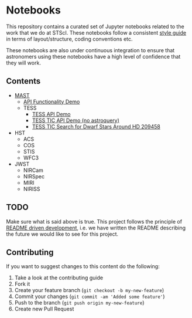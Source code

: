 # Notebooks

This repository contains a curated set of Jupyter notebooks related to the work that we do at STScI. These notebooks follow a consistent [style guide]( https://github.com/spacetelescope/style-guides/issues/2) in terms of layout/structure, coding conventions etc.

These notebooks are also under continuous integration to ensure that astronomers using these notebooks have a high level of confidence that they will work.

## Contents

- [MAST](https://archive.stsci.edu/)
  - [API Functionality Demo](MAST/astroquery_functionality_demo.ipynb)
  - TESS
    - [TESS API Demo](MAST/TESS/tess_api_demo.ipynb)
    - [TESS TIC API Demo (no astroquery)](MAST/TESS/tess_tic_api_demo.ipynb)
    - [TESS TIC Search for Dwarf Stars Around HD 209458](MAST/TESS/tess_tic_search_for_dwarf_stars_around_hd_209458.ipynb)
- HST
  - ACS
  - COS
  - STIS
  - WFC3
- JWST
  - NIRCam
  - NIRSpec
  - MIRI
  - NIRISS

## TODO

Make sure what is said above is true. This project follows the principle of [README driven development](http://tom.preston-werner.com/2010/08/23/readme-driven-development.html), i.e. we have written the README describing the future we would like to see for this project.


## Contributing

If you want to suggest changes to this content do the following:

1. Take a look at the contributing guide
2. Fork it
3. Create your feature branch (`git checkout -b my-new-feature`)
4. Commit your changes (`git commit -am 'Added some feature'`)
5. Push to the branch (`git push origin my-new-feature`)
6. Create new Pull Request

